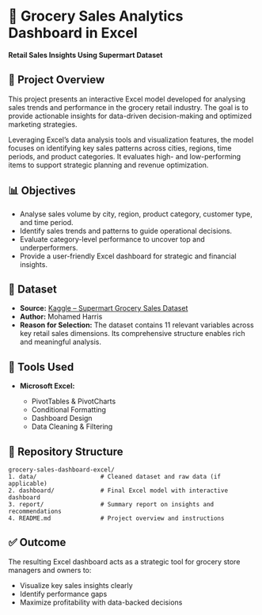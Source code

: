 # 🛒 Grocery Sales Analytics Dashboard in Excel

**Retail Sales Insights Using Supermart Dataset**

## 📄 Project Overview

This project presents an interactive Excel model developed for analysing sales trends and performance in the grocery retail industry. The goal is to provide actionable insights for data-driven decision-making and optimized marketing strategies.

Leveraging Excel’s data analysis tools and visualization features, the model focuses on identifying key sales patterns across cities, regions, time periods, and product categories. It evaluates high- and low-performing items to support strategic planning and revenue optimization.

## 📊 Objectives

* Analyse sales volume by city, region, product category, customer type, and time period.
* Identify sales trends and patterns to guide operational decisions.
* Evaluate category-level performance to uncover top and underperformers.
* Provide a user-friendly Excel dashboard for strategic and financial insights.

## 📁 Dataset

* **Source:** [Kaggle – Supermart Grocery Sales Dataset](https://www.kaggle.com/datasets/mohamedharris/supermart-grocery-sales-retail-analytics)
* **Author:** Mohamed Harris
* **Reason for Selection:** The dataset contains 11 relevant variables across key retail sales dimensions. Its comprehensive structure enables rich and meaningful analysis.

## 🧰 Tools Used

* **Microsoft Excel:**

  * PivotTables & PivotCharts
  * Conditional Formatting
  * Dashboard Design
  * Data Cleaning & Filtering

## 📂 Repository Structure

```
grocery-sales-dashboard-excel/
1. data/                  # Cleaned dataset and raw data (if applicable)
2. dashboard/             # Final Excel model with interactive dashboard
3. report/                # Summary report on insights and recommendations
4. README.md              # Project overview and instructions
```

## ✅ Outcome

The resulting Excel dashboard acts as a strategic tool for grocery store managers and owners to:

* Visualize key sales insights clearly
* Identify performance gaps
* Maximize profitability with data-backed decisions
